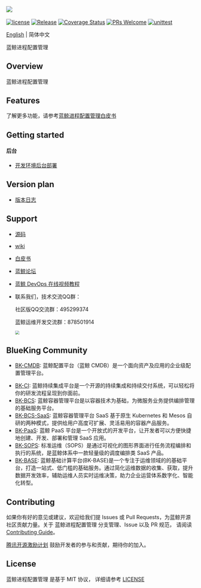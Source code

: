 ![](docs/resource/img/logo_zh.png)
---
[![license](https://img.shields.io/badge/license-MIT-brightgreen.svg)](https://github.com/TencentBlueKing/bk-process-config-manager/blob/master/LICENSE)
[![Release](https://img.shields.io/badge/release-1.0.0-brightgreen.svg)](https://github.com/TencentBlueKing/bk-process-config-manager/releases)
[![Coverage Status](https://codecov.io/gh/TencentBlueKing/bk-process-config-manager/branch/master/graph/badge.svg)](https://codecov.io/gh/TencentBlueKing/bk-process-config-manager)
[![PRs Welcome](https://img.shields.io/badge/PRs-welcome-brightgreen.svg)](https://github.com/TencentBlueKing/bk-process-config-manager/pulls)
[![unittest](https://github.com/TencentBlueKing/bk-process-config-manager/actions/workflows/codecov.yml/badge.svg?event=schedule)](https://github.com/TencentBlueKing/bk-process-config-manager/actions/workflows/codecov.yml)

[English](readme_en.md) | 简体中文

蓝鲸进程配置管理


## Overview
蓝鲸进程配置管理

## Features
了解更多功能，请参考[蓝鲸进程配置管理白皮书](http://docs.bk.tencent.com/product_white_paper/bk-process-config-manager/)


## Getting started
#### 后台
- [开发环境后台部署](docs/install/dev_deploy.md)

## Version plan
- [版本日志](docs/release.md)


## Support
- [源码](https://github.com/TencentBlueKing/bk-process-config-manager/tree/master)
- [wiki](https://github.com/TencentBlueKing/bk-process-config-manager/wiki)
- [白皮书](http://docs.bk.tencent.com/product_white_paper/bk-process-config-manager/)
- [蓝鲸论坛](https://bk.tencent.com/s-mart/community)
- [蓝鲸 DevOps 在线视频教程](https://cloud.tencent.com/developer/edu/major-100008)
- 联系我们，技术交流QQ群：

  社区版QQ交流群：495299374
  
  蓝鲸运维开发交流群：878501914
  
  <img src="docs/resource/img/QR-Code.png" align=center style="zoom:67%;" />

## BlueKing Community
* [BK-CMDB](https://github.com/Tencent/bk-cmdb): 蓝鲸配置平台（蓝鲸 CMDB）是一个面向资产及应用的企业级配置管理平台。
- [BK-CI](https://github.com/Tencent/bk-ci): 蓝鲸持续集成平台是一个开源的持续集成和持续交付系统，可以轻松将你的研发流程呈现到你面前。
- [BK-BCS](https://github.com/Tencent/bk-bcs): 蓝鲸容器管理平台是以容器技术为基础，为微服务业务提供编排管理的基础服务平台。
- [BK-BCS-SaaS](https://github.com/Tencent/bk-bcs-saas): 蓝鲸容器管理平台 SaaS 基于原生 Kubernetes 和 Mesos 自研的两种模式，提供给用户高度可扩展、灵活易用的容器产品服务。
- [BK-PaaS](https://github.com/Tencent/bk-PaaS): 蓝鲸 PaaS 平台是一个开放式的开发平台，让开发者可以方便快捷地创建、开发、部署和管理 SaaS 应用。
- [BK-SOPS](https://github.com/Tencent/bk-sops): 标准运维（SOPS）是通过可视化的图形界面进行任务流程编排和执行的系统，是蓝鲸体系中一款轻量级的调度编排类 SaaS 产品。
- [BK-BASE](https://github.com/Tencent/bk-base): 蓝鲸基础计算平台(BK-BASE)是一个专注于运维领域的的基础平台，打造一站式、低门槛的基础服务。通过简化运维数据的收集、获取，提升数据开发效率，辅助运维人员实时运维决策，助力企业运营体系数字化、智能化转型。


## Contributing
如果你有好的意见或建议，欢迎给我们提 Issues 或 Pull Requests，为蓝鲸开源社区贡献力量。关于 蓝鲸进程配置管理 分支管理、Issue 以及 PR 规范，
请阅读 [Contributing Guide](docs/CONTRIBUTING.md)。

[腾讯开源激励计划](https://opensource.tencent.com/contribution) 鼓励开发者的参与和贡献，期待你的加入。

## License
蓝鲸进程配置管理 是基于 MIT 协议， 详细请参考 [LICENSE](https://github.com/TencentBlueKing/bk-process-config-manager/blob/master/LICENSE) 